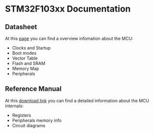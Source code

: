 # STM32F103xx Documentation

## Datasheet

At this [page](https://www.st.com/en/microcontrollers-microprocessors/stm32f103c8.html) you can find a overview infomation about the MCU:

- Clocks and Startup
- Boot modes
- Vector Table
- Flash and SRAM
- Memory Map
- Peripherals

## Reference Manual

At this [download link](https://www.st.com/resource/en/reference_manual/cd00171190-stm32f101xx-stm32f102xx-stm32f103xx-stm32f105xx-and-stm32f107xx-advanced-armbased-32bit-mcus-stmicroelectronics.pdf) you can find a detailed information about the MCU internals:

- Registers
- Peripherals memory info
- Circuit diagrams